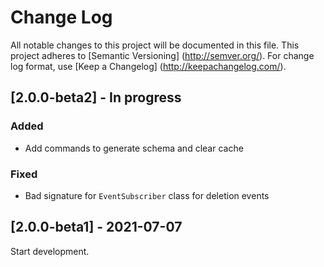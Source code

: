 # Change Log

All notable changes to this project will be documented in this file. This project adheres
to [Semantic Versioning] (http://semver.org/). For change log format,
use [Keep a Changelog] (http://keepachangelog.com/).

## [2.0.0-beta2] - In progress

### Added

- Add commands to generate schema and clear cache

### Fixed

- Bad signature for `EventSubscriber` class for deletion events

## [2.0.0-beta1] - 2021-07-07

Start development.